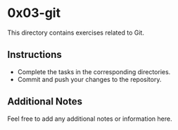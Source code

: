 # 0x03-git

This directory contains exercises related to Git.

## Instructions

- Complete the tasks in the corresponding directories.
- Commit and push your changes to the repository.

## Additional Notes

Feel free to add any additional notes or information here.

